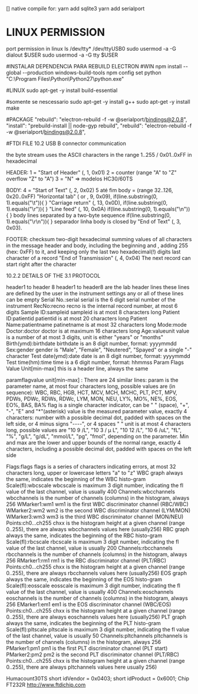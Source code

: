 [] native compile for:
yarn add sqlite3
yarn add serialport

# LINUX PERMISSION
port permission in linux
ls /dev/tty*
/dev/ttyUSB0
sudo usermod -a -G dialout $USER
sudo usermod -a -G tty $USER

#INSTALAR DEPENDENCIA PARA REBUILD ELECTRON
#WIN
npm install --global --production windows-build-tools
npm config set python "C:\\Program Files\\Python\\Python27\\python.exe"

#LINUX
sudo apt-get -y install build-essential

#somente se nescessario
sudo apt-get -y install g++
sudo apt-get -y install make


#PACKAGE
"rebuild": "electron-rebuild -f -w @serialport/bindings@2.0.8",
"install": "prebuild-install || node-gyp rebuild",
"rebuild": "electron-rebuild -f -w @serialport/bindings@2.0.8",




#FTDI FILE
10.2  USB B connector communication

the byte stream uses the ASCII characters in the range 1..255 / 0x01..0xFF in hexadecimal

HEADER:
1 = "Start of Header" (<SOH>, 1,  0x01)
2 = counter (range "A" to "Z" overflow "Z" to "A")
3 = "N" => modelos HC30/60TS


BODY:
4 = "Start of Text" (<STX>, 2, 0x02)
5 até fim body = (range 32..126,  0x20..0xFF)
	"Horizontal  tab"  (<HT>  or  <TAB>,  9,  0x09),	if(line.substring(0, 1).equals("\t")){ }
	"Carriage  return"  (<CR>, 13,  0x0D),  			if(line.substring(0, 1).equals("\r")){ }
	"Line  feed"  (<LF>,  10,  0x0A)					if(line.substring(0, 1).equals("\n")){ }
body lines separated by a two-byte sequence <CR><LF>    if(line.substring(0, 1).equals("\r\n")){ } separador linha
body is closed by "End of Text" (<ETX>, 3, 0x03).


FOOTER:
checksum  two-digit hexadecimal summing values of all characters in the message header and body, including the beginning <SOT> and <ETX>, adding 255 (hex: 0xFF) to it, and keeping only the last two hexadecimal(!) digits
last character of a record "End of Transmission" (<EOT>, 4, 0x04)
The next record can start right after the <EOT> character



10.2.2   DETAILS OF THE 3.1 PROTOCOL

header1 to header 8 header1 to header8 are the lab header lines these lines are defined by the user in the instrument settings any or all of these lines can be empty
Serial No.:<HT>serial serial is the 6 digit serial number of the instrument
RecNo:<HT>recno  recno is the internal record number, at most 6 digits
Sample ID:<HT>sampleid sampleid is at most 8 characters long
Patient ID:<HT>patientid patientid is at most 20 characters long
Patient Name:<HT>patientname   patinetname is at most 32 characters long
Mode:<HT>mode
Doctor:<HT>doctor doctor is at maximum 16 characters long
Age:<HT>value<HT>unit value is a number of at most 3 digits, unit is either "years" or "months"
Birth(ymd):<HT>birthdate birthdate is an 8 digit number, format: yyyymmdd
Sex:<HT>gender gender is "Male", "Female", "Neutered", "Spayed" or a single "-" character
Test date(ymd):<HT>date date is an 8 digit number, format: yyyymmdd
Test time(hm):<HT>time time is a 6 digit number, format: hhmmss
Param<HT> Flags<HT> Value<HT>  Unit<HT>[min-max] this is a header line, always the same


param<HT>flag<HT>value<HT> unit<HT>[min-max] :
There are 24 similar lines:
param is the parameter name, at most four characters long,
possible values are (in sequence): WBC, RBC, HGB, HCT, MCV,
MCH, MCHC, PLT, PCT, MPV, PDWs, PDWc, RDWs, RDWc,
LYM, MON, NEU, LY%, MO%, NE%, EOS, EO%, BAS, BA%
flag is a single character indicator, can be " " (space), "+", "-",
"E" and "*"(asterisk) value is the measured parameter value,
exactly 4 characters: number with a possible decimal dot,
padded with spaces on the left side, or 4 minus signs "----",
or 4 spaces " " unit is at most 4 characters long, possible
values are "10 9 /L", "10 3 / μ L", "10 12 /L", "10 6 /uL", "fL", "%", "g/L", "g/dL", "mmol/L", "pg", "fmol", depending on the
parameter. Min and max are the lower and upper bounds of
the normal range, exactly 4 characters, including a possible
decimal dot, padded with spaces on the left side



Flags:<HT>flags flags is a series of characters indicating errors, at most 32 characters long, upper or lowercase letters "a" to "z"
WBC graph  always the same, indicates the beginning of the WBC histo-gram
Scale(fl):<HT>wbcscale  wbcscale is maximum 3 digit number, indicating the fl value of the last channel, value is usually 400
Channels:<HT>wbcchannels  wbcchannels is the number of channels (columns) in the histogram, always 256
WMarker1:<HT>wm1  wm1 is the first WBC discriminator channel (RBC/WBC)
WMarker2:<HT>wm2  wm2 is the second WBC discriminator channel (LYM/MON)
WMarker3:<HT>wm3  wm3 is the third WBC discriminator channel (MON/NEU)
Points:<HT>ch0<HT>...<HT>ch255 chxx is the histogram height at a given channel (range 0..255), there are always wbcchannels values here (usually256)
RBC graph always the same, indicates the beginning of the RBC histo-gram
Scale(fl):<HT>rbcscale  rbcscale is maximum 3 digit number, indicating the fl value of the last channel, value is usually 200
Channels:<HT>rbcchannels rbcchannels is the number of channels (columns) in the histogram, always 256
RMarker1:<HT>rm1  rm1 is the RBC discriminator channel (PLT/RBC)
Points:<HT>ch0<HT>...<HT>ch255 chxx is the histogram height at a given channel (range 0..255), there are always rbcchannels values here (usually256)
EOS graph always the same, indicates the beginning of the EOS histo-gram
Scale(fl):<HT>eosscale  eosscale is maximum 3 digit number, indicating the fl value of the last channel, value is usually 400
Channels:<HT>eoschannels  eoschannels is the number of channels (columns) in the histogram, always 256
EMarker1:<HT>em1  em1 is the EOS discriminator channel (WBC/EOS)
Points:<HT>ch0<HT>...<HT>ch255 chxx is the histogram height at a given channel (range 0..255), there are always eoschannels values here (usually256)
PLT graph always the same, indicates the beginning of the PLT histo-gram
Scale(fl):<HT>pltscale pltscale is maximum 3 digit number, indicating the fl value of the last channel, value is usually 50
Channels:<HT>pltchannels pltchannels is the number of channels (columns) in the histogram, always 256
PMarker1:<HT>pm1 pm1 is the first PLT discriminator channel (PLT start)
PMarker2:<HT>pm2  pm2 is the second PLT discriminator channel (PLT/RBC)
Points:<HT>ch0<HT>...<HT>ch255 chxx is the histogram height at a given channel (range 0..255), there are always pltchannels values here usually 256)




Humacount30TS
short idVendor = 0x0403;
short idProduct = 0x6001;
Chip FT232R
http://www.ftdichip.com
